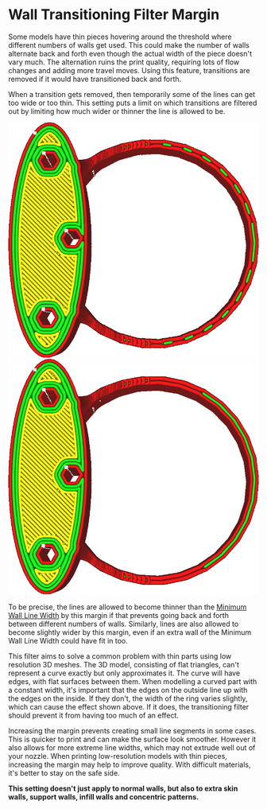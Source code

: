 Wall Transitioning Filter Margin
====
Some models have thin pieces hovering around the threshold where different numbers of walls get used. This could make the number of walls alternate back and forth even though the actual width of the piece doesn't vary much. The alternation ruins the print quality, requiring lots of flow changes and adding more travel moves. Using this feature, transitions are removed if it would have transitioned back and forth.

When a transition gets removed, then temporarily some of the lines can get too wide or too thin. This setting puts a limit on which transitions are filtered out by limiting how much wider or thinner the line is allowed to be.

![With a low margin, it alternates between 2 and 3 walls](images/wall_transition_filter_off.png)
![With a higher margin, it no longer alternates](images/wall_transition_filter_on.png)

To be precise, the lines are allowed to become thinner than the [Minimum Wall Line Width](min_wall_line_width.md) by this margin if that prevents going back and forth between different numbers of walls. Similarly, lines are also allowed to become slightly wider by this margin, even if an extra wall of the Minimum Wall Line Width could have fit in too.

This filter aims to solve a common problem with thin parts using low resolution 3D meshes. The 3D model, consisting of flat triangles, can't represent a curve exactly but only approximates it. The curve will have edges, with flat surfaces between them. When modelling a curved part with a constant width, it's important that the edges on the outside line up with the edges on the inside. If they don't, the width of the ring varies slightly, which can cause the effect shown above. If it does, the transitioning filter should prevent it from having too much of an effect.

Increasing the margin prevents creating small line segments in some cases. This is quicker to print and can make the surface look smoother. However it also allows for more extreme line widths, which may not extrude well out of your nozzle. When printing low-resolution models with thin pieces, increasing the margin may help to improve quality. With difficult materials, it's better to stay on the safe side.

**This setting doesn't just apply to normal walls, but also to extra skin walls, support walls, infill walls and concentric patterns.**